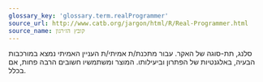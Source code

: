 ```yaml
---
glossary_key: 'glossary.term.realProgrammer'
source_url: http://www.catb.org/jargon/html/R/Real-Programmer.html
source_name: קובץ הז׳רגון
---
```


סלנג, תת-סוגה של האקר. עבור מתכנת/ת אמיתי/ת העניין האמיתי נמצא במורכבות הבעיה, באלגנטיות של הפתרון וביעילותו. המוצר ומשתמשיו חשובים הרבה פחות, אם בכלל.
